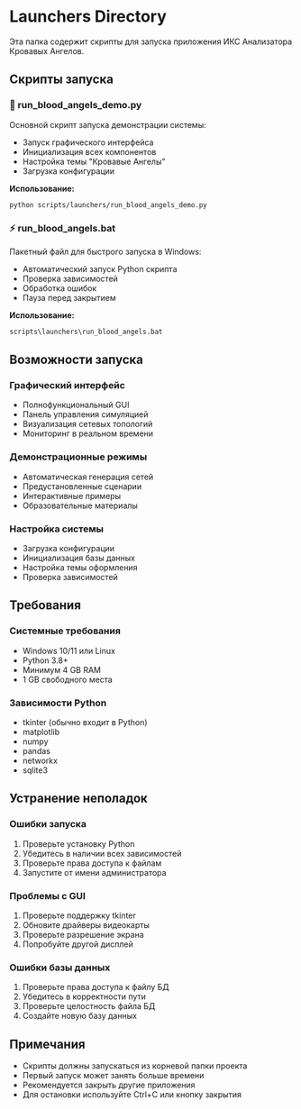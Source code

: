 # Launchers Directory

Эта папка содержит скрипты для запуска приложения ИКС Анализатора Кровавых Ангелов.

## Скрипты запуска

### 🚀 run_blood_angels_demo.py
Основной скрипт запуска демонстрации системы:
- Запуск графического интерфейса
- Инициализация всех компонентов
- Настройка темы "Кровавые Ангелы"
- Загрузка конфигурации

**Использование:**
```bash
python scripts/launchers/run_blood_angels_demo.py
```

### ⚡ run_blood_angels.bat
Пакетный файл для быстрого запуска в Windows:
- Автоматический запуск Python скрипта
- Проверка зависимостей
- Обработка ошибок
- Пауза перед закрытием

**Использование:**
```bash
scripts\launchers\run_blood_angels.bat
```

## Возможности запуска

### Графический интерфейс
- Полнофункциональный GUI
- Панель управления симуляцией
- Визуализация сетевых топологий
- Мониторинг в реальном времени

### Демонстрационные режимы
- Автоматическая генерация сетей
- Предустановленные сценарии
- Интерактивные примеры
- Образовательные материалы

### Настройка системы
- Загрузка конфигурации
- Инициализация базы данных
- Настройка темы оформления
- Проверка зависимостей

## Требования

### Системные требования
- Windows 10/11 или Linux
- Python 3.8+
- Минимум 4 GB RAM
- 1 GB свободного места

### Зависимости Python
- tkinter (обычно входит в Python)
- matplotlib
- numpy
- pandas
- networkx
- sqlite3

## Устранение неполадок

### Ошибки запуска
1. Проверьте установку Python
2. Убедитесь в наличии всех зависимостей
3. Проверьте права доступа к файлам
4. Запустите от имени администратора

### Проблемы с GUI
1. Проверьте поддержку tkinter
2. Обновите драйверы видеокарты
3. Проверьте разрешение экрана
4. Попробуйте другой дисплей

### Ошибки базы данных
1. Проверьте права доступа к файлу БД
2. Убедитесь в корректности пути
3. Проверьте целостность файла БД
4. Создайте новую базу данных

## Примечания

- Скрипты должны запускаться из корневой папки проекта
- Первый запуск может занять больше времени
- Рекомендуется закрыть другие приложения
- Для остановки используйте Ctrl+C или кнопку закрытия
